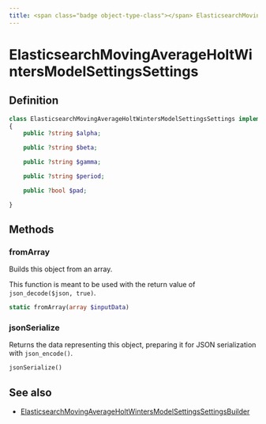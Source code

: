 ```yaml
---
title: <span class="badge object-type-class"></span> ElasticsearchMovingAverageHoltWintersModelSettingsSettings
---
```

# <span class="badge object-type-class"></span> ElasticsearchMovingAverageHoltWintersModelSettingsSettings

## Definition

```php
class ElasticsearchMovingAverageHoltWintersModelSettingsSettings implements \JsonSerializable
{
    public ?string $alpha;

    public ?string $beta;

    public ?string $gamma;

    public ?string $period;

    public ?bool $pad;

}
```
## Methods

### <span class="badge object-method"></span> fromArray

Builds this object from an array.

This function is meant to be used with the return value of `json_decode($json, true)`.

```php
static fromArray(array $inputData)
```

### <span class="badge object-method"></span> jsonSerialize

Returns the data representing this object, preparing it for JSON serialization with `json_encode()`.

```php
jsonSerialize()
```

## See also

 * <span class="badge builder"></span> [ElasticsearchMovingAverageHoltWintersModelSettingsSettingsBuilder](./builder-ElasticsearchMovingAverageHoltWintersModelSettingsSettingsBuilder.md)
